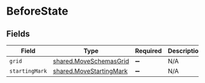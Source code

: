 # BeforeState


## Fields

| Field                                                                     | Type                                                                      | Required                                                                  | Description                                                               |
| ------------------------------------------------------------------------- | ------------------------------------------------------------------------- | ------------------------------------------------------------------------- | ------------------------------------------------------------------------- |
| `grid`                                                                    | [shared.MoveSchemasGrid](../../../sdk/models/shared/moveschemasgrid.md)   | :heavy_minus_sign:                                                        | N/A                                                                       |
| `startingMark`                                                            | [shared.MoveStartingMark](../../../sdk/models/shared/movestartingmark.md) | :heavy_minus_sign:                                                        | N/A                                                                       |